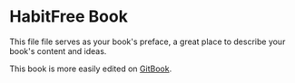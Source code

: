HabitFree Book
=======

This file file serves as your book's preface, a great place to describe your book's content and ideas.

This book is more easily edited on [GitBook](https://www.gitbook.com/book/habitfree/habitfree-book/welcome).